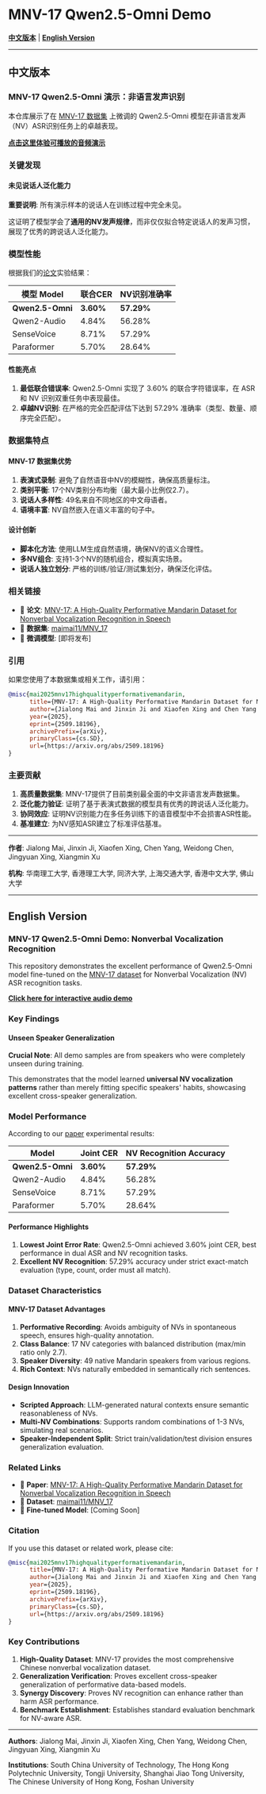 # MNV-17 Qwen2.5-Omni Demo

[**中文版本**](#中文版本) | [**English Version**](#english-version)

---

## 中文版本

### MNV-17 Qwen2.5-Omni 演示：非语言发声识别

本仓库展示了在 [MNV-17 数据集](https://huggingface.co/datasets/maimai11/MNV_17) 上微调的 Qwen2.5-Omni 模型在非语言发声（NV）ASR识别任务上的卓越表现。

**[点击这里体验可播放的音频演示](https://yongaifadian1.github.io/MNV-17/)**

### 关键发现

#### 未见说话人泛化能力

**重要说明**: 所有演示样本的说话人在训练过程中完全未见。

这证明了模型学会了**通用的NV发声规律**，而非仅仅拟合特定说话人的发声习惯，展现了优秀的跨说话人泛化能力。

### 模型性能

根据我们的[论文](https://arxiv.org/abs/2509.18196)实验结果：

| 模型 Model | 联合CER | NV识别准确率 |
|------------|---------|-------------|
| **Qwen2.5-Omni** | **3.60%** | **57.29%** |
| Qwen2-Audio | 4.84% | 56.28% |
| SenseVoice | 8.71% | 57.29% |
| Paraformer | 5.70% | 28.64% |

#### 性能亮点

1. **最低联合错误率**: Qwen2.5-Omni 实现了 3.60% 的联合字符错误率，在 ASR 和 NV 识别双重任务中表现最佳。
2. **卓越NV识别**: 在严格的完全匹配评估下达到 57.29% 准确率（类型、数量、顺序完全匹配）。


### 数据集特点

#### MNV-17 数据集优势

1. **表演式录制**: 避免了自然语音中NV的模糊性，确保高质量标注。
2. **类别平衡**: 17个NV类别分布均衡（最大最小比例仅2.7）。
3. **说话人多样性**: 49名来自不同地区的中文母语者。
4. **语境丰富**: NV自然嵌入在语义丰富的句子中。

#### 设计创新

- **脚本化方法**: 使用LLM生成自然语境，确保NV的语义合理性。
- **多NV组合**: 支持1-3个NV的随机组合，模拟真实场景。
- **说话人独立划分**: 严格的训练/验证/测试集划分，确保泛化评估。

### 相关链接

- 📄 **论文**: [MNV-17: A High-Quality Performative Mandarin Dataset for Nonverbal Vocalization Recognition in Speech](https://arxiv.org/abs/2509.18196)
- 🤗 **数据集**: [maimai11/MNV_17](https://huggingface.co/datasets/maimai11/MNV_17)
- 🤖 **微调模型**: [即将发布]

### 引用

如果您使用了本数据集或相关工作，请引用：

```bibtex
@misc{mai2025mnv17highqualityperformativemandarin,
      title={MNV-17: A High-Quality Performative Mandarin Dataset for Nonverbal Vocalization Recognition in Speech},
      author={Jialong Mai and Jinxin Ji and Xiaofen Xing and Chen Yang and Weidong Chen and Jingyuan Xing and Xiangmin Xu},
      year={2025},
      eprint={2509.18196},
      archivePrefix={arXiv},
      primaryClass={cs.SD},
      url={https://arxiv.org/abs/2509.18196}
}
```

### 主要贡献

1. **高质量数据集**: MNV-17提供了目前类别最全面的中文非语言发声数据集。
2. **泛化能力验证**: 证明了基于表演式数据的模型具有优秀的跨说话人泛化能力。
3. **协同效应**: 证明NV识别能力在多任务训练下的语音模型中不会损害ASR性能。
4. **基准建立**: 为NV感知ASR建立了标准评估基准。

---

**作者**: Jialong Mai, Jinxin Ji, Xiaofen Xing, Chen Yang, Weidong Chen, Jingyuan Xing, Xiangmin Xu

**机构**: 华南理工大学, 香港理工大学, 同济大学, 上海交通大学, 香港中文大学, 佛山大学

---

## English Version

### MNV-17 Qwen2.5-Omni Demo: Nonverbal Vocalization Recognition

This repository demonstrates the excellent performance of Qwen2.5-Omni model fine-tuned on the [MNV-17 dataset](https://huggingface.co/datasets/maimai11/MNV_17) for Nonverbal Vocalization (NV) ASR recognition tasks.

**[Click here for interactive audio demo](https://yongaifadian1.github.io/MNV-17/)**

### Key Findings

#### Unseen Speaker Generalization

**Crucial Note**: All demo samples are from speakers who were completely unseen during training.

This demonstrates that the model learned **universal NV vocalization patterns** rather than merely fitting specific speakers' habits, showcasing excellent cross-speaker generalization.

### Model Performance

According to our [paper](https://arxiv.org/abs/2509.18196) experimental results:

| Model | Joint CER | NV Recognition Accuracy |
|-------|-----------|------------------------|
| **Qwen2.5-Omni** | **3.60%** | **57.29%** |
| Qwen2-Audio | 4.84% | 56.28% |
| SenseVoice | 8.71% | 57.29% |
| Paraformer | 5.70% | 28.64% |

#### Performance Highlights

1. **Lowest Joint Error Rate**: Qwen2.5-Omni achieved 3.60% joint CER, best performance in dual ASR and NV recognition tasks.
2. **Excellent NV Recognition**: 57.29% accuracy under strict exact-match evaluation (type, count, order must all match).


### Dataset Characteristics

#### MNV-17 Dataset Advantages

1. **Performative Recording**: Avoids ambiguity of NVs in spontaneous speech, ensures high-quality annotation.
2. **Class Balance**: 17 NV categories with balanced distribution (max/min ratio only 2.7).
3. **Speaker Diversity**: 49 native Mandarin speakers from various regions.
4. **Rich Context**: NVs naturally embedded in semantically rich sentences.

#### Design Innovation

- **Scripted Approach**: LLM-generated natural contexts ensure semantic reasonableness of NVs.
- **Multi-NV Combinations**: Supports random combinations of 1-3 NVs, simulating real scenarios.
- **Speaker-Independent Split**: Strict train/validation/test division ensures generalization evaluation.

### Related Links

- 📄 **Paper**: [MNV-17: A High-Quality Performative Mandarin Dataset for Nonverbal Vocalization Recognition in Speech](https://arxiv.org/abs/2509.18196)
- 🤗 **Dataset**: [maimai11/MNV_17](https://huggingface.co/datasets/maimai11/MNV_17)
- 🤖 **Fine-tuned Model**: [Coming Soon]

### Citation

If you use this dataset or related work, please cite:

```bibtex
@misc{mai2025mnv17highqualityperformativemandarin,
      title={MNV-17: A High-Quality Performative Mandarin Dataset for Nonverbal Vocalization Recognition in Speech},
      author={Jialong Mai and Jinxin Ji and Xiaofen Xing and Chen Yang and Weidong Chen and Jingyuan Xing and Xiangmin Xu},
      year={2025},
      eprint={2509.18196},
      archivePrefix={arXiv},
      primaryClass={cs.SD},
      url={https://arxiv.org/abs/2509.18196}
}
```

### Key Contributions

1. **High-Quality Dataset**: MNV-17 provides the most comprehensive Chinese nonverbal vocalization dataset.
2. **Generalization Verification**: Proves excellent cross-speaker generalization of performative data-based models.
3. **Synergy Discovery**: Proves NV recognition can enhance rather than harm ASR performance.
4. **Benchmark Establishment**: Establishes standard evaluation benchmark for NV-aware ASR.

---

**Authors**: Jialong Mai, Jinxin Ji, Xiaofen Xing, Chen Yang, Weidong Chen, Jingyuan Xing, Xiangmin Xu

**Institutions**: South China University of Technology, The Hong Kong Polytechnic University, Tongji University, Shanghai Jiao Tong University, The Chinese University of Hong Kong, Foshan University